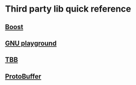 # Third party lib quick reference

## [Boost](boost/README.md)

## [GNU playground](gnu/README.md)

## [TBB](tbb/README.md)

## [ProtoBuffer](protobuf/README.md)

